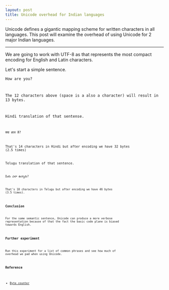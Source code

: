 ```yaml
---
layout: post
title: Unicode overhead for Indian languages
---
```


Unicode defines a gigantic mapping scheme for written characters in all languages. This post will examine the overhead of using Unicode for 2 major Indian languages.

-----

We are going to work with UTF-8 as that represents the most compact encoding for English and Latin characters. 

Let's start a simple sentence.

<code>How are you?

The 12 characters above (space is a also a character) will result in 13 bytes.

Hindi translation of that sentense.

<code>क्या हाल है?

That's 14 characters in Hindi but after encoding we have 32 bytes (2.5 times)

Telugu translation of that sentence.

<code>మీరు ఎలా ఉన్నారు?

That's 18 characters in Telugu but after encoding we have 46 bytes (3.5 times).

### Conclusion

For the same semantic sentence, Unicode can produce a more verbose representation because of that the fact the basic code plane is biased towards English.

### Further experiment

Run this experiment for a list of common phrases and see how much of overhead we pad when using Unicode.

### Reference
* [Byte counter](https://mothereff.in/byte-counter)
